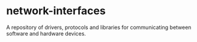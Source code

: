 # network-interfaces
A repository of drivers, protocols and libraries for communicating between software and hardware devices.
